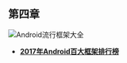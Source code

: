 ## 第四章
![Android流行框架大全](https://raw.githubusercontent.com/jeterlee/android-dev-note/master/images/Android%E6%B5%81%E8%A1%8C%E6%A1%86%E6%9E%B6%E5%A4%A7%E5%85%A8.jpg)

- [**2017年Android百大框架排行榜**](http://www.cnblogs.com/jincheng-yangchaofan/articles/7018780.html)



